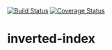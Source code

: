 [![Build Status](https://travis-ci.org/andela-ajamiu/inverted-index.svg?branch=master)](https://travis-ci.org/andela-ajamiu/inverted-index) <a href='https://coveralls.io/github/andela-ajamiu/inverted-index'><img src='https://coveralls.io/repos/github/andela-ajamiu/inverted-index/badge.svg' alt='Coverage Status' /></a>

# inverted-index
